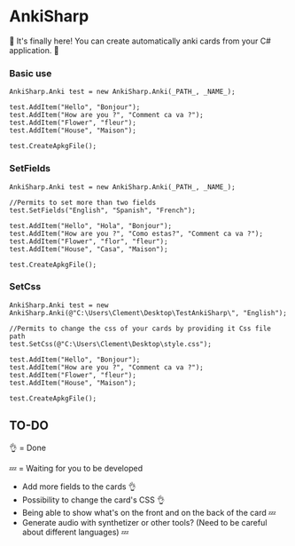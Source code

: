 # AnkiSharp

:tada: It's finally here! You can create automatically anki cards from your C# application. :tada:

### Basic use
```
AnkiSharp.Anki test = new AnkiSharp.Anki(_PATH_, _NAME_);

test.AddItem("Hello", "Bonjour");
test.AddItem("How are you ?", "Comment ca va ?");
test.AddItem("Flower", "fleur");
test.AddItem("House", "Maison");

test.CreateApkgFile();
```

### SetFields
```
AnkiSharp.Anki test = new AnkiSharp.Anki(_PATH_, _NAME_);

//Permits to set more than two fields 
test.SetFields("English", "Spanish", "French");

test.AddItem("Hello", "Hola", "Bonjour");
test.AddItem("How are you ?", "Como estas?", "Comment ca va ?");
test.AddItem("Flower", "flor", "fleur");
test.AddItem("House", "Casa", "Maison");

test.CreateApkgFile();
```

### SetCss
```
AnkiSharp.Anki test = new AnkiSharp.Anki(@"C:\Users\Clement\Desktop\TestAnkiSharp\", "English");

//Permits to change the css of your cards by providing it Css file path
test.SetCss(@"C:\Users\Clement\Desktop\style.css");

test.AddItem("Hello", "Bonjour");
test.AddItem("How are you ?", "Comment ca va ?");
test.AddItem("Flower", "fleur");
test.AddItem("House", "Maison");

test.CreateApkgFile();
```


## TO-DO

:ok_hand: = Done

:zzz: = Waiting for you to be developed

- Add more fields to the cards :ok_hand:
- Possibility to change the card's CSS :ok_hand:
- Being able to show what's on the front and on the back of the card :zzz:
- Generate audio with synthetizer or other tools? (Need to be careful about different languages) :zzz: